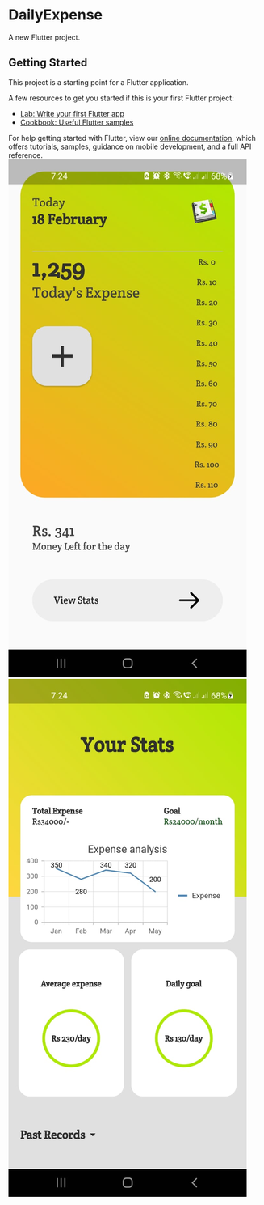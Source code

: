 # DailyExpense

A new Flutter project.

## Getting Started

This project is a starting point for a Flutter application.

A few resources to get you started if this is your first Flutter project:

- [Lab: Write your first Flutter app](https://flutter.dev/docs/get-started/codelab)
- [Cookbook: Useful Flutter samples](https://flutter.dev/docs/cookbook)

For help getting started with Flutter, view our
[online documentation](https://flutter.dev/docs), which offers tutorials,
samples, guidance on mobile development, and a full API reference.
![alt_text](https://github.com/NextIshwar/DailyExpense/blob/master/DailyExpense/home_screen.jpeg)
![alt_text](https://github.com/NextIshwar/DailyExpense/blob/master/DailyExpense/expense_screen.jpeg)

